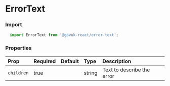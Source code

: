 ErrorText
=========

### Import
```js
  import ErrorText from '@govuk-react/error-text';
```
<!-- STORY -->



### Properties
Prop | Required | Default | Type | Description
:--- | :------- | :------ | :--- | :----------
 `children` | true |  | string | Text to describe the error


